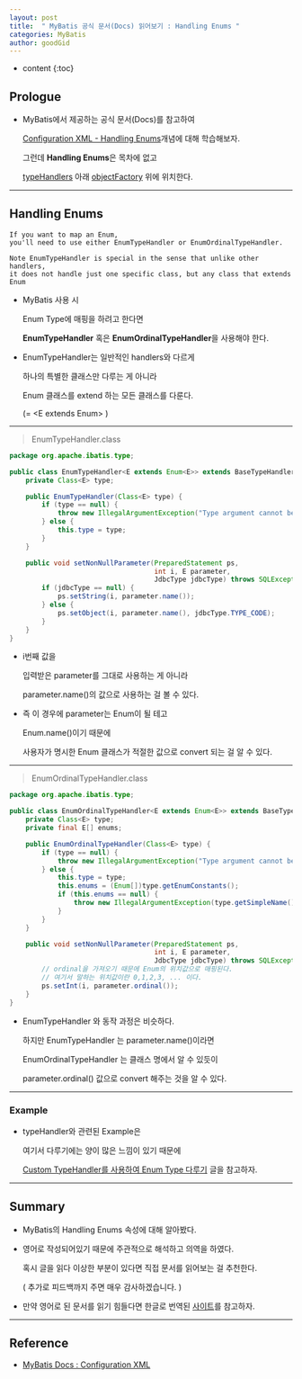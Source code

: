 ```yaml
---
layout: post
title:  " MyBatis 공식 문서(Docs) 읽어보기 : Handling Enums "
categories: MyBatis
author: goodGid
---
```

* content
{:toc}

## Prologue

* MyBatis에서 제공하는 공식 문서(Docs)를 참고하여

  [Configuration XML - Handling Enums](https://mybatis.org/mybatis-3/configuration.html)개념에 대해 학습해보자.

  그런데 **Handling Enums**은 목차에 없고

  [typeHandlers](https://mybatis.org/mybatis-3/configuration.html#typeHandlers) 아래 [objectFactory](https://mybatis.org/mybatis-3/configuration.html#objectFactory) 위에 위치한다.




---

## Handling Enums

```
If you want to map an Enum, 
you'll need to use either EnumTypeHandler or EnumOrdinalTypeHandler.

Note EnumTypeHandler is special in the sense that unlike other handlers, 
it does not handle just one specific class, but any class that extends Enum
```

* MyBatis 사용 시

  Enum Type에 매핑을 하려고 한다면

  **EnumTypeHandler** 혹은 **EnumOrdinalTypeHandler**을 사용해야 한다.
  
* EnumTypeHandler는 일반적인 handlers와 다르게
  
  하나의 특별한 클래스만 다루는 게 아니라 

  Enum 클래스를 extend 하는 모든 클래스를 다룬다.

  (= <E extends Enum<E>> )

---

> EnumTypeHandler.class

``` java
package org.apache.ibatis.type;

public class EnumTypeHandler<E extends Enum<E>> extends BaseTypeHandler<E> {
    private Class<E> type;

    public EnumTypeHandler(Class<E> type) {
        if (type == null) {
            throw new IllegalArgumentException("Type argument cannot be null");
        } else {
            this.type = type;
        }
    }

    public void setNonNullParameter(PreparedStatement ps, 
                                    int i, E parameter, 
                                    JdbcType jdbcType) throws SQLException {
        if (jdbcType == null) {
            ps.setString(i, parameter.name());
        } else {
            ps.setObject(i, parameter.name(), jdbcType.TYPE_CODE);
        }
    }
}
```

* i번째 값을 

  입력받은 parameter를 그대로 사용하는 게 아니라

  parameter.name()의 값으로 사용하는 걸 볼 수 있다.

* 즉 이 경우에 parameter는 Enum이 될 테고

  Enum.name()이기 때문에 

  사용자가 명시한 Enum 클래스가 적절한 값으로 convert 되는 걸 알 수 있다.

---

> EnumOrdinalTypeHandler.class

``` java
package org.apache.ibatis.type;

public class EnumOrdinalTypeHandler<E extends Enum<E>> extends BaseTypeHandler<E> {
    private Class<E> type;
    private final E[] enums;

    public EnumOrdinalTypeHandler(Class<E> type) {
        if (type == null) {
            throw new IllegalArgumentException("Type argument cannot be null");
        } else {
            this.type = type;
            this.enums = (Enum[])type.getEnumConstants();
            if (this.enums == null) {
                throw new IllegalArgumentException(type.getSimpleName() + " does not represent an enum type.");
            }
        }
    }

    public void setNonNullParameter(PreparedStatement ps, 
                                    int i, E parameter, 
                                    JdbcType jdbcType) throws SQLException {
        // ordinal을 가져오기 때문에 Enum의 위치값으로 매핑된다.
        // 여기서 말하는 위치값이란 0,1,2,3, ... 이다.                              
        ps.setInt(i, parameter.ordinal());
    }
}
```

* EnumTypeHandler 와 동작 과정은 비슷하다.

  하지만 EnumTypeHandler 는 parameter.name()이라면

  EnumOrdinalTypeHandler 는 클래스 명에서 알 수 있듯이

  parameter.ordinal() 값으로 convert 해주는 것을 알 수 있다.

---

### Example

* typeHandler와 관련된 Example은 

  여기서 다루기에는 양이 많은 느낌이 있기 때문에

  [Custom TypeHandler를 사용하여 Enum Type 다루기]({{site.url}}/MyBatis-Handling-TypeHandler-Enum/) 글을 참고하자.


---

## Summary

* MyBatis의 Handling Enums 속성에 대해 알아봤다.

* 영어로 작성되어있기 때문에 주관적으로 해석하고 의역을 하였다.

  혹시 글을 읽다 이상한 부분이 있다면 직접 문서를 읽어보는 걸 추천한다.

  ( 추가로 피드백까지 주면 매우 감사하겠습니다. )

* 만약 영어로 된 문서를 읽기 힘들다면 한글로 번역된 [사이트](https://mybatis.org/mybatis-3/ko/configuration.html)를 참고하자.


---

## Reference

* [MyBatis Docs : Configuration XML](https://mybatis.org/mybatis-3/configuration.html)